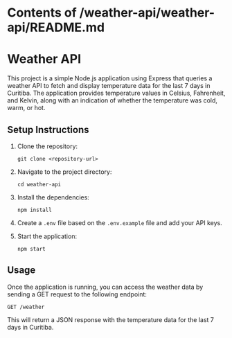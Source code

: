 # Contents of /weather-api/weather-api/README.md

# Weather API

This project is a simple Node.js application using Express that queries a weather API to fetch and display temperature data for the last 7 days in Curitiba. The application provides temperature values in Celsius, Fahrenheit, and Kelvin, along with an indication of whether the temperature was cold, warm, or hot.

## Setup Instructions

1. Clone the repository:
   ```
   git clone <repository-url>
   ```

2. Navigate to the project directory:
   ```
   cd weather-api
   ```

3. Install the dependencies:
   ```
   npm install
   ```

4. Create a `.env` file based on the `.env.example` file and add your API keys.

5. Start the application:
   ```
   npm start
   ```

## Usage

Once the application is running, you can access the weather data by sending a GET request to the following endpoint:
```
GET /weather
```

This will return a JSON response with the temperature data for the last 7 days in Curitiba.